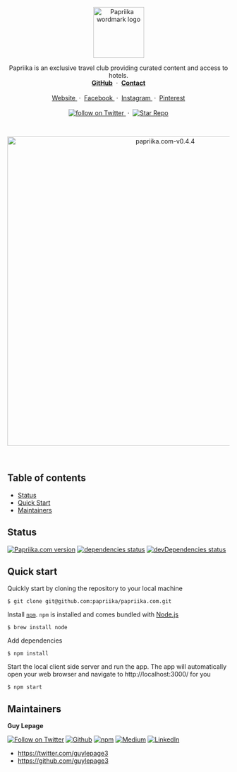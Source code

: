 <p align="center">
  <a href="https://papriika.com">
    <img src="https://storage.googleapis.com/papriika.com/img/papriika-logo-wordmark-1-512x512.png" width=115 alt="Papriika wordmark logo">
  </a>
  <p align="center">
    Papriika is an exclusive travel club providing curated content and access to hotels.
    <br/>
    <a href="https://github.com/papriika/papriika.com"><strong>GitHub</strong></a>
    &nbsp;&middot;&nbsp;
     <a href="mailto:support@papriika.com?subject=Mail from GitHub Papriika.com"><strong>Contact</strong></a>
    <br/>
    <br/>
    <a href="http://papriika.com/" alt="Papriika">
      Website
    </a>
    &nbsp;&middot;&nbsp;
    <a href="https://www.facebook.com/papriikaco/" alt="Facebook Papriika">
      Facebook
    </a>
    &nbsp;&middot;&nbsp;
    <a href="https://www.instagram.com/papriikaco/" alt="Instagram Papriika">
      Instagram
    </a>
    &nbsp;&middot;&nbsp;
    <a href="https://www.pinterest.com/papriika/" alt="Pinterest Papriika">
      Pinterest
    </a>
    <br/>
    <br/>
    <a href="https://twitter.com/intent/follow?screen_name=PapriikaCo">
      <img src="https://img.shields.io/twitter/url/https/twitter.com/papriikaco.svg?style=social&label=Follow%20%40PapriikaCo&logo=twitter" alt="follow on Twitter">
    </a>
    &nbsp;&middot;&nbsp;
    <a href="https://github.com/papriika/papriika.com/stargazers">
      <img src="https://img.shields.io/github/stars/papriika/papriika.com.svg?style=social&label=Star&maxAge=2592000" alt="Star Repo">
    </a>
    <br/>
  </p>
</p>
<br/>
<p align="center">
  <img width="700" alt="papriika.com-v0.4.4" src="https://user-images.githubusercontent.com/1711854/52493286-1000f680-2b99-11e9-9119-bf5f490e381e.jpg">
</p>
<br/>

## Table of contents

- [Status](#status)
- [Quick Start](#quick-start)
- [Maintainers](#maintainers)

## Status

[![Papriika.com version](https://img.shields.io/badge/dynamic/json.svg?label=Papriika.com+version&url=https%3A%2F%2Fraw.githubusercontent.com%2Fpapriika%2Fpapriika.com%2Fmaster%2Fclient%2Fpackage.json&query=%24.version&colorA=%23212121&colorB=%2300BB00)](https://github.com/papriika/papriika.com)
[![dependencies status](https://img.shields.io/david/papriika/papriika.com.svg?label=dependencies&colorA=%23212121)](https://david-dm.org/papriika/papriika.com)
[![devDependencies status](https://img.shields.io/david/dev/papriika/papriika.com.svg?label=devDependencies&colorA=%23212121)](https://david-dm.org/papriika/papriika.com?type=dev)


## Quick start

Quickly start by cloning the repository to your local machine

```
$ git clone git@github.com:papriika/papriika.com.git
```

Install [`npm`](https://www.npmjs.com/get-npm). `npm` is installed and comes bundled with [Node.js](https://nodejs.org/en/download/package-manager/)

```
$ brew install node
```

Add dependencies

```
$ npm install
```

Start the local client side server and run the app. The app will automatically open your web browser and navigate to http://localhost:3000/ for you

```
$ npm start
```


## Maintainers

**Guy Lepage**

[![Follow on Twitter](https://img.shields.io/badge/Twitter-@guylepage3-blue.svg?colorA=212121&colorB=007BFF)](https://twitter.com/intent/follow?screen_name=guylepage3)
[![Github](https://img.shields.io/badge/GitHub-guylepage3-blue.svg?colorA=212121&colorB=007BFF)](https://github.com/guylepage3)
[![npm](https://img.shields.io/badge/npm-~guylepage3-red.svg?colorA=212121&colorB=FF0000)](https://www.npmjs.com/~guylepage3)
[![Medium](https://img.shields.io/badge/Medium-@guylepage3-green.svg?colorA=212121&colorB=00BB00)](https://medium.com/@guylepage3)
[![LinkedIn](https://img.shields.io/badge/LinkedIn-in/guylepage/-blue.svg?colorA=212121&colorB=007BFF)](https://www.linkedin.com/in/guylepage/)

- <https://twitter.com/guylepage3>
- <https://github.com/guylepage3>
